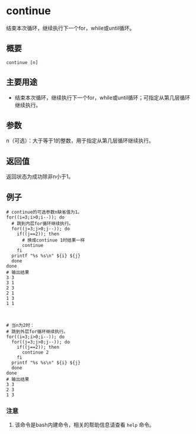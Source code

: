 #  continue

结束本次循环，继续执行下一个for，while或until循环。

##  概要

    
    
    continue [n]
    

##  主要用途

  * 结束本次循环，继续执行下一个for，while或until循环；可指定从第几层循环继续执行。 

##  参数

n（可选）：大于等于1的整数，用于指定从第几层循环继续执行。

##  返回值

返回状态为成功除非n小于1。

##  例子

    
    
    # continue的可选参数n缺省值为1。
    for((i=3;i>0;i--)); do
      # 跳到内层for循环继续执行。
      for((j=3;j>0;j--)); do
        if((j==2)); then
          # 换成continue 1时结果一样
          continue
        fi
      printf "%s %s\n" ${i} ${j}
      done
    done
    # 输出结果
    3 3
    3 1
    2 3
    2 1
    1 3
    1 1
    
    
    
    # 当n为2时：
    # 跳到外层for循环继续执行。
    for((i=3;i>0;i--)); do
      for((j=3;j>0;j--)); do
        if((j==2)); then
          continue 2
        fi
      printf "%s %s\n" ${i} ${j}
      done
    done
    # 输出结果
    3 3
    2 3
    1 3
    

###  注意

  1. 该命令是bash内建命令，相关的帮助信息请查看 ` help ` 命令。 

